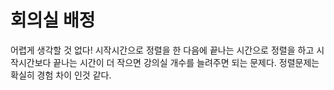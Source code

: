 # 회의실 배정
어렵게 생각할 것 없다!
시작시간으로 정렬을 한 다음에 끝나는 시간으로 정렬을 하고 시작시간보다 끝나는 시간이 더 작으면 강의실 개수를 늘려주면 되는 문제다.
정렬문제는 확실히 경험 차이 인것 같다.